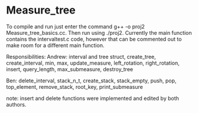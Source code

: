 # Measure_tree

To compile and run just enter the command g++ -o proj2 Measure_tree_basics.cc. Then run using ./proj2. Currently the main function contains the intervaltest.c code, however that can be commented out to make room for a different main function. 

Responsibilities: 
Andrew: interval and tree struct, create_tree, create_interval, min, max, update_measure, left_rotation, right_rotation, insert, query_length, max_submeasure, destroy_tree

Ben: delete_interval, stack_n_t, create_stack, stack_empty, push, pop, top_element, remove_stack, root_key, print_submeasure

note: insert and delete functions were implemented and edited by both authors. 
